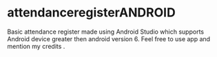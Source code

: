 # attendanceregisterANDROID
Basic attendance register made using Android Studio which supports Android device greater then android version 6. Feel free to use app and mention my credits .
